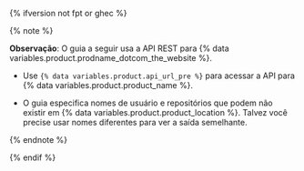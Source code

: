 {% ifversion not fpt or ghec %}

{% note %}

**Observação**: O guia a seguir usa a API REST para {% data variables.product.prodname_dotcom_the_website %}.

- Use <code>{% data variables.product.api_url_pre %}</code> para acessar a API para {% data variables.product.product_name %}.

- O guia especifica nomes de usuário e repositórios que podem não existir em {% data variables.product.product_location %}. Talvez você precise usar nomes diferentes para ver a saída semelhante.

{% endnote %}

{% endif %}
